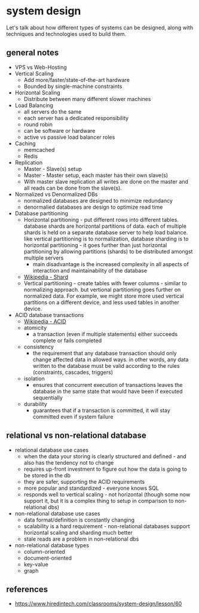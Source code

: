 # system design

Let's talk about how different types of systems can be designed, along with
techniques and technologies used to build them.

## general notes
* VPS vs Web-Hosting
* Vertical Scaling
    * Add more/faster/state-of-the-art hardware
    * Bounded by single-machine constraints
* Horizontal Scaling
    * Distribute between many different slower machines
* Load Balancing
    * all servers do the same 
    * each server has a dedicated responsibility
    * round robin
    * can be software or hardware
    * active vs passive load balancer roles
* Caching
    * memcached
    * Redis
* Replication
    * Master - Slave(s) setup
    * Master - Master setup, each master has their own slave(s)
    * With master slave replication all writes are done on the master and all
        reads can be done from the slave(s).
* Normalized vs Denormalized DBs
    * normalized databases are designed to minimize redundancy
    * denormalied databases are design to optimize read time
* Database partitioning
    * Horizontal partitioning - put different rows into different tables.
        database shards are horizontal partitions of data. each of multiple
        shards is held on a separate database server to help load balance. like
        vertical partitioning is to normalization, database sharding is to
        horizontal partitioning - it goes further than just horizontal
        partitioning by allowing partitions (shards) to be distributed amongst
        multiple servers
        * main disadvantage is the increased complexity in all aspects of
            interaction and maintainability of the database
    * [Wikipedia - Shard](https://en.wikipedia.org/wiki/Shard_(database_architecture))
    * Vertical partitioning - create tables with fewer columns - similar to
        normalizing approach. but vertional partitioning goes further on
        normalized data. For example, we might store more used vertical
        partitions on a different device, and less used tables in another
        device. 
* ACID database transactions
    * [Wikipedia - ACID](https://en.wikipedia.org/wiki/ACID_(computer_science))
    * atomicity
        * a transaction (even if multiple statements) either succeeds complete
            or fails completed
    * consistency
        * the requirement that any database transaction should only change
            affected data in allowed ways. in other words, any data written to
            the database must be valid according to the rules (constraints,
            cascades, triggers)
    * isolation
        * ensures that concurrent execution of transactions leaves the database
            in the same state that would have been if executed sequentially
    * durability
        * guarantees that if a transaction is committed, it will stay committed
            even if system failure

## relational vs non-relational database
* relational database use cases
    * when the data your storing is clearly structured and defined - and also
        has the tendency not to change
    * requires up-front investment to figure out how the data is going to be
        stored in the db
    * they are safer, supporting the ACID requirements
    * more popular and standardized - everyone knows SQL
    * responds well to vertical scaling - not horizontal (though some now
        support it, but it is a complex thing to setup in comparison to
        non-relational dbs)
* non-relational database use cases
    * data format/definition is constantly changing
    * scalability is a hard requirement - non-relational databases support
        horizontal scaling and sharding much better
    * stale reads are a problem in non-relational dbs
* non-relational database types
    * column-oriented
    * document-oriented
    * key-value
    * graph

## references
* https://www.hiredintech.com/classrooms/system-design/lesson/60 
